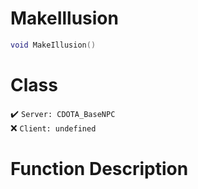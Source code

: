 # MakeIllusion
```lua
void MakeIllusion()
```
# Class
✔️ `Server: CDOTA_BaseNPC`  
❌ `Client: undefined`  

# Function Description

